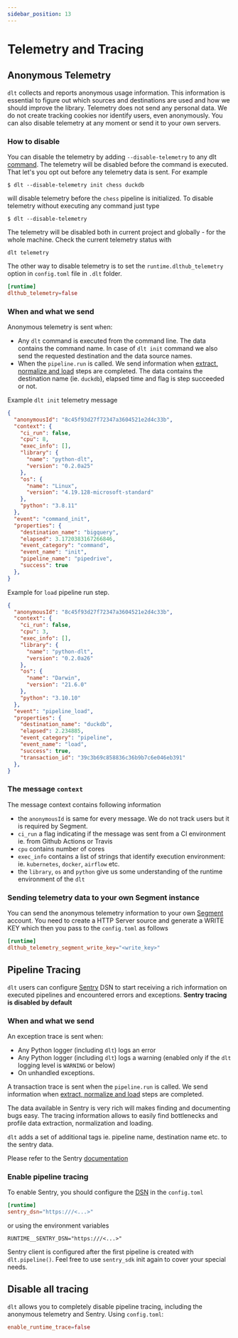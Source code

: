 ```yaml
---
sidebar_position: 13
---
```


# Telemetry and Tracing
## Anonymous Telemetry
`dlt` collects and reports anonymous usage information. This information is essential to figure out which sources and destinations are used and how we should improve the library. Telemetry does not send any personal data. We do not create tracking cookies nor identify users, even anonymously. You can also disable telemetry at any moment or send it to your own servers.

### How to disable
You can disable the telemetry by adding `--disable-telemetry` to any dlt [command](command-line-interface.md). The telemetry will be disabled before the command is executed. That let's you opt out before any telemetry data is sent. For example
```shell
$ dlt --disable-telemetry init chess duckdb
```
will disable telemetry before the `chess` pipeline is initialized. To disable telemetry without executing any command just type
```shell
$ dlt --disable-telemetry
```
The telemetry will be disabled both in current project and globally - for the whole machine. Check the current telemetry status with
```shell
dlt telemetry
```
The other way to disable telemetry is to set the `runtime.dlthub_telemetry` option in `config.toml` file in `.dlt` folder.
```toml
[runtime]
dlthub_telemetry=false
```

### When and what we send
Anonymous telemetry is sent when:
* Any `dlt` command is executed from the command line. The data contains the command name. In case of `dlt init` command we also send the requested destination and the data source names.
* When the `pipeline.run` is called. We send information when [extract, normalize and load](architecture.md) steps are completed. The data contains the destination name (ie. `duckdb`), elapsed time and flag is step succeeded or not.

Example `dlt init` telemetry message
```json
{
  "anonymousId": "8c45f93d27f72347a3604521e2d4c33b",
  "context": {
    "ci_run": false,
    "cpu": 8,
    "exec_info": [],
    "library": {
      "name": "python-dlt",
      "version": "0.2.0a25"
    },
    "os": {
      "name": "Linux",
      "version": "4.19.128-microsoft-standard"
    },
    "python": "3.8.11"
  },
  "event": "command_init",
  "properties": {
    "destination_name": "bigquery",
    "elapsed": 3.1720383167266846,
    "event_category": "command",
    "event_name": "init",
    "pipeline_name": "pipedrive",
    "success": true
  },
}
```

Example for `load` pipeline run step.
```json
{
  "anonymousId": "8c45f93d27f72347a3604521e2d4c33b",
  "context": {
    "ci_run": false,
    "cpu": 3,
    "exec_info": [],
    "library": {
      "name": "python-dlt",
      "version": "0.2.0a26"
    },
    "os": {
      "name": "Darwin",
      "version": "21.6.0"
    },
    "python": "3.10.10"
  },
  "event": "pipeline_load",
  "properties": {
    "destination_name": "duckdb",
    "elapsed": 2.234885,
    "event_category": "pipeline",
    "event_name": "load",
    "success": true,
    "transaction_id": "39c3b69c858836c36b9b7c6e046eb391"
  },
}
```
### The message `context`
The message context contains following information
* the `anonymousId` is same for every message. We do not track users but it is required by Segment.
* `ci_run` a flag indicating if the message was sent from a CI environment ie. from Github Actions or Travis
* `cpu` contains number of cores
* `exec_info` contains a list of strings that identify execution environment: ie. `kubernetes`, `docker`, `airflow` etc.
* the `library`, `os` and `python` give us some understanding of the runtime environment of the `dlt`

### Sending telemetry data to your own Segment instance
You can send the anonymous telemetry information to your own [Segment](https://segment.com/) account. You need to create a HTTP Server source and generate a WRITE KEY which then you pass to the `config.toml` as follows
```toml
[runtime]
dlthub_telemetry_segment_write_key="<write_key>"
```

## Pipeline Tracing
`dlt` users can configure [Sentry](https://sentry.io) DSN to start receiving a rich information on executed pipelines and encountered errors and exceptions. **Sentry tracing is disabled by default**

### When and what we send
An exception trace is sent when:
* Any Python logger (including `dlt`) logs an error
* Any Python logger (including `dlt`) logs a warning (enabled only if the `dlt` logging level is `WARNING` or below)
* On unhandled exceptions.

A transaction trace is sent when the `pipeline.run` is called. We send information when [extract, normalize and load](architecture.md) steps are completed.

The data available in Sentry is very rich will makes finding and documenting bugs easy.
The tracing information allows to easily find bottlenecks and profile data extraction, normalization and loading.

`dlt` adds a set of additional tags ie. pipeline name, destination name etc. to the sentry data.

Please refer to the Sentry [documentation](https://docs.sentry.io/platforms/python/data-collected/)

### Enable pipeline tracing
To enable Sentry, you should configure the [DSN](https://docs.sentry.io/product/sentry-basics/dsn-explainer/) in the `config.toml`
```toml
[runtime]
sentry_dsn="https:///<...>"
```
or using the environment variables
```shell
RUNTIME__SENTRY_DSN="https:///<...>"
```
Sentry client is configured after the first pipeline is created with `dlt.pipeline()`. Feel free to use `sentry_sdk` init again to cover your special needs.

## Disable all tracing
`dlt` allows you to completely disable pipeline tracing, including the anonymous telemetry and Sentry. Using `config.toml`:
```toml
enable_runtime_trace=false
```